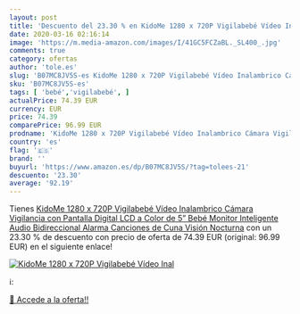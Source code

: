 ```yaml
---
layout: post
title: 'Descuento del 23.30 % en KidoMe 1280 x 720P Vigilabebé Vídeo Inal'
date: 2020-03-16 02:16:14
image: 'https://m.media-amazon.com/images/I/41GC5FCZaBL._SL400_.jpg'
comments: true
category: ofertas
author: 'tole.es'
slug: 'B07MC8JV5S-es KidoMe 1280 x 720P Vigilabebé Vídeo Inalambrico Cámara...'
sku: 'B07MC8JV5S-es'
tags: [ 'bebé','vigilabebé', ]
actualPrice: 74.39 EUR
currency: EUR
price: 74.39
comparePrice: 96.99 EUR
prodname: 'KidoMe 1280 x 720P Vigilabebé Vídeo Inalambrico Cámara Vigilancia con Pantalla Digital LCD a Color de 5” Bebé Monitor Inteligente Audio Bidireccional Alarma Canciones de Cuna Visión Nocturna'
country: 'es'
flag: '🇪🇸'
brand: ''
buyurl: 'https://www.amazon.es/dp/B07MC8JV5S/?tag=tolees-21'
descuento: '23.30'
average: '92.19'
---
```


Tienes [KidoMe 1280 x 720P Vigilabebé Vídeo Inalambrico Cámara Vigilancia con Pantalla Digital LCD a Color de 5” Bebé Monitor Inteligente Audio Bidireccional Alarma Canciones de Cuna Visión Nocturna](https://www.amazon.es/dp/B07MC8JV5S/?tag=tolees-21) con un 23.30 % de descuento con precio de oferta de 74.39 EUR (original: 96.99 EUR) en el siguiente enlace!

[![KidoMe 1280 x 720P Vigilabebé Vídeo Inal](https://m.media-amazon.com/images/I/41GC5FCZaBL._SL400_.jpg)](https://www.amazon.es/dp/B07MC8JV5S/?tag=tolees-21)

ℹ️:


[🛒 Accede a la oferta!!](https://www.amazon.es/dp/B07MC8JV5S/?tag=tolees-21)
